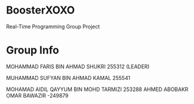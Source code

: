 # BoosterXOXO
Real-Time Programming Group Project

# Group Info

MOHAMMAD FARIS BIN AHMAD SHUKRI 255312 (LEADER)

MUHAMMAD SUFYAN BIN AHMAD KAMAL 255541

MOHAMAD AIDIL QAYYUM BIN MOHD TARMIZI 253288
AHMED ABOBAKR OMAR BAWAZIR -249879
